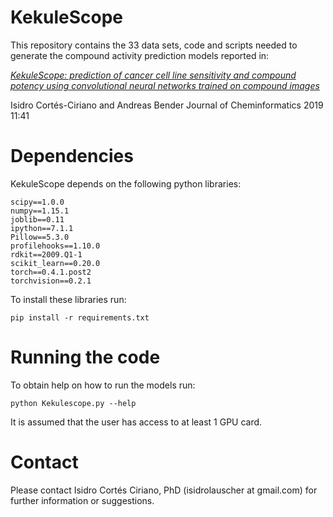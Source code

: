 # KekuleScope

This repository contains the 33 data sets, code and scripts needed to generate the compound activity prediction models reported in:

[_KekuleScope: prediction of cancer cell line sensitivity and compound potency using convolutional neural networks trained on compound images_](https://doi.org/10.1186/s13321-019-0364-5)

Isidro Cortés-Ciriano and Andreas Bender
Journal of Cheminformatics 2019 11:41

# Dependencies
KekuleScope depends on the following python libraries:
```
scipy==1.0.0
numpy==1.15.1
joblib==0.11
ipython==7.1.1
Pillow==5.3.0
profilehooks==1.10.0
rdkit==2009.Q1-1
scikit_learn==0.20.0
torch==0.4.1.post2
torchvision==0.2.1
```

To install these libraries run:

```
pip install -r requirements.txt
```

# Running the code
To obtain help on how to run the models run:
```
python Kekulescope.py --help
```
It is assumed that the user has access to at least 1 GPU card.

# Contact
Please contact Isidro Cortés Ciriano, PhD (isidrolauscher at gmail.com) for further information or suggestions.
